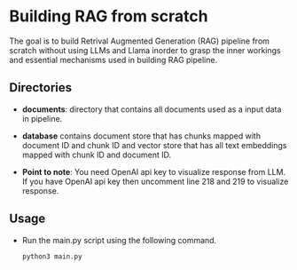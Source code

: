 # Building RAG from scratch
The goal is to build Retrival Augmented Generation (RAG) pipeline from scratch without using LLMs and Llama inorder to grasp the inner workings and essential mechanisms used in building RAG pipeline.

## Directories
- **documents**: directory that contains all documents used as a input data in pipeline.
- **database** contains document store that has chunks mapped with document ID and chunk ID and vector store that has all text embeddings mapped with chunk ID and document ID.

- **Point to note**: You need OpenAI api key to visualize response from LLM. If you have OpenAI api key then uncomment line 218 and 219 to visualize response.

## Usage

- Run the main.py script using the following command. 
   ```
   python3 main.py
   ```     